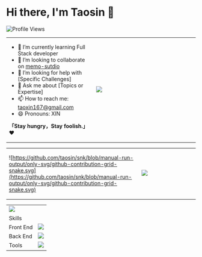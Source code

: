 # Hi there, I'm Taosin 👋

![Profile Views](https://komarev.com/ghpvc/?username=taosin&color=blue)


<table width="100%">
<tr>
<td valign="top"  width="46%">
  
- 🌱 I’m currently learning Full Stack developer
- 👯 I’m looking to collaborate on [memo-sutdio](https://github.com/taosin/memo-studio)
- 🤔 I’m looking for help with [Specific Challenges]
- 💬 Ask me about [Topics or Expertise]
- 📫 How to reach me: taoxin167@gmail.com
- 😄 Pronouns: XIN


**「Stay hungry，Stay foolish.」** ❤️
</td>
<td valign="center"  width="54%">
  <img src="https://github-readme-stats.vercel.app/api?username=taosin&show_icons=true&theme=onedark&&count_private=true" width="100%"/>
</td>
</tr>
</table>

<table width="100%">
<tr>
<td valign="top"  width="70%">

  ![https://github.com/taosin/snk/blob/manual-run-output/only-svg/github-contribution-grid-snake.svg](https://github.com/taosin/snk/blob/manual-run-output/only-svg/github-contribution-grid-snake.svg)
</td>
<td width="30%">
<img src="https://github-readme-stats.vercel.app/api/top-langs/?username=taosin&layout=compact&theme=onedark"/>
</td>
</tr>
</table>

<table>
  <tr>
    <td colspan="2">
      <img src="https://github-profile-trophy.vercel.app/?username=taosin&theme=onedark" />
    </td>
  </tr>
  <tr>
    <td colspan="2">Skills</td>
  </tr>
  <tr>
    <td>
      Front End
    </td>
    <td>
      <img src="https://skillicons.dev/icons?i=html,javascript,typescript,react,vue,angular,css,jquery,npm,svelte&theme=light" />
    </td>
  </tr>
  <tr>
    <td>
      Back End
    </td>
    <td>
      <img src="https://skillicons.dev/icons?i=java,nodejs,php,mysql,sqlite,nginx,mongodb&theme=light" />
    </td>
  </tr>
  <tr>
    <td>
      Tools
    </td>
    <td>
      <img src="https://skillicons.dev/icons?i=vscode,sublime,webstorm,apple,aws,notion,eclipse,git,gitlab,github,notion,postman&theme=light" />
    </td>
  </tr>
</table>


